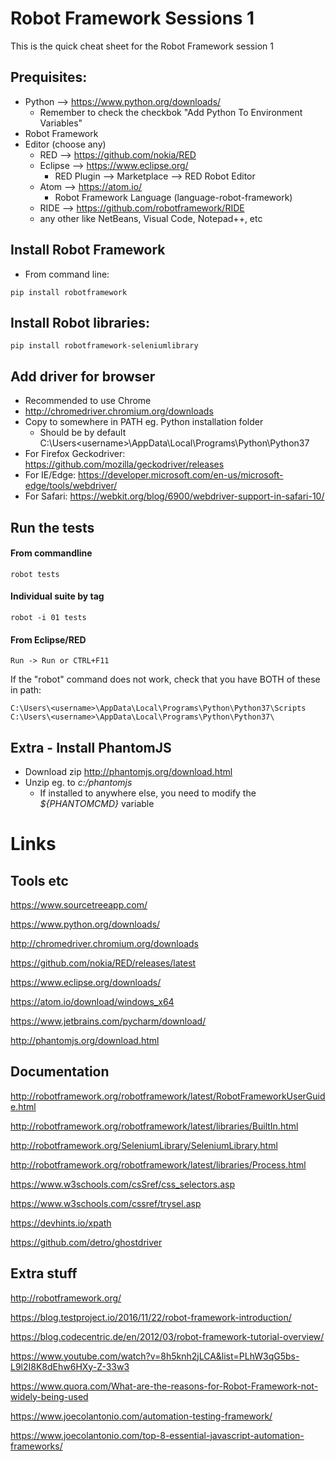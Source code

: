 # Robot Framework Sessions 1

This is the quick cheat sheet for the Robot Framework session 1

## Prequisites:

* Python --> https://www.python.org/downloads/
	* Remember to check the checkbok "Add Python To Environment Variables"
* Robot Framework
* Editor (choose any)
	* RED --> https://github.com/nokia/RED
	* Eclipse --> https://www.eclipse.org/
		* RED Plugin --> Marketplace --> RED Robot Editor
	* Atom --> https://atom.io/
		* Robot Framework Language (language-robot-framework)
	* RIDE --> https://github.com/robotframework/RIDE
	* any other like NetBeans, Visual Code, Notepad++, etc

## Install Robot Framework
	
* From command line:
	
```
pip install robotframework
```
	
## Install Robot libraries:

```
pip install robotframework-seleniumlibrary
```
	
## Add driver for browser

* Recommended to use Chrome
* http://chromedriver.chromium.org/downloads
* Copy to somewhere in PATH eg. Python installation folder
	* Should be by default C:\Users\<username>\AppData\Local\Programs\Python\Python37
* For Firefox Geckodriver: https://github.com/mozilla/geckodriver/releases
* For IE/Edge: https://developer.microsoft.com/en-us/microsoft-edge/tools/webdriver/
* For Safari: https://webkit.org/blog/6900/webdriver-support-in-safari-10/
		
## Run the tests
	
#### From commandline

```	
robot tests
```
	
#### Individual suite by tag

```	
robot -i 01 tests
```
	
#### From Eclipse/RED

```	
Run -> Run or CTRL+F11
```

If the "robot" command does not work, check that you have BOTH of these in path:

```	
C:\Users\<username>\AppData\Local\Programs\Python\Python37\Scripts
C:\Users\<username>\AppData\Local\Programs\Python\Python37\
```
	
## Extra - Install PhantomJS

* Download zip http://phantomjs.org/download.html
* Unzip eg. to _c:/phantomjs_
	* If installed to anywhere else, you need to modify the *${PHANTOMCMD}* variable
	
# Links

## Tools etc

https://www.sourcetreeapp.com/

https://www.python.org/downloads/

http://chromedriver.chromium.org/downloads

https://github.com/nokia/RED/releases/latest

https://www.eclipse.org/downloads/

https://atom.io/download/windows_x64

https://www.jetbrains.com/pycharm/download/

http://phantomjs.org/download.html

## Documentation

http://robotframework.org/robotframework/latest/RobotFrameworkUserGuide.html

http://robotframework.org/robotframework/latest/libraries/BuiltIn.html

http://robotframework.org/SeleniumLibrary/SeleniumLibrary.html

http://robotframework.org/robotframework/latest/libraries/Process.html

https://www.w3schools.com/csSref/css_selectors.asp 

https://www.w3schools.com/cssref/trysel.asp

https://devhints.io/xpath

https://github.com/detro/ghostdriver

## Extra stuff

http://robotframework.org/

https://blog.testproject.io/2016/11/22/robot-framework-introduction/

https://blog.codecentric.de/en/2012/03/robot-framework-tutorial-overview/

https://www.youtube.com/watch?v=8h5knh2jLCA&list=PLhW3qG5bs-L9l2I8K8dEhw6HXy-Z-33w3

https://www.quora.com/What-are-the-reasons-for-Robot-Framework-not-widely-being-used

https://www.joecolantonio.com/automation-testing-framework/

https://www.joecolantonio.com/top-8-essential-javascript-automation-frameworks/